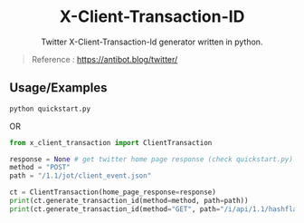 <h1 align="center">X-Client-Transaction-ID</h1>

<p align="center">
Twitter X-Client-Transaction-Id generator written in python.

> Reference : https://antibot.blog/twitter/

## Usage/Examples

```python
python quickstart.py
```

OR

```python
from x_client_transaction import ClientTransaction

response = None # get twitter home page response (check quickstart.py)
method = "POST"
path = "/1.1/jot/client_event.json"

ct = ClientTransaction(home_page_response=response)
print(ct.generate_transaction_id(method=method, path=path))
print(ct.generate_transaction_id(method="GET", path="/i/api/1.1/hashflags.json"))

```

